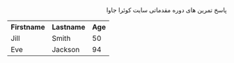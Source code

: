 <html>
  <body>
 <p dir="rtl" >
پاسخ تمرین های دوره مقدماتی سایت کوئرا جاوا
</p>
<table style="width:100%">
  <tr>
    <th>Firstname</th>
    <th>Lastname</th> 
    <th>Age</th>
  </tr>
  <tr>
    <td>Jill</td>
    <td>Smith</td> 
    <td>50</td>
  </tr>
  <tr>
    <td>Eve</td>
    <td>Jackson</td> 
    <td>94</td>
  </tr>
</table>
  </body>
</html>
